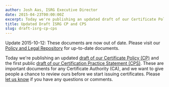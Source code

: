 ```yaml
---
author: Josh Aas, ISRG Executive Director
date: 2015-04-23T00:00:00Z
excerpt: Today we're publishing an updated draft of our Certificate Policy (CP) and the first public draft of our Certification Practice Statement (CPS).
title: Updated Draft ISRG CP and CPS
slug: draft-isrg-cp-cps
---
```


Update 2015-10-12: These documents are now out of date. Please visit our [Policy and Legal Repository](https://letsencrypt.org/repository/) for up-to-date documents.

Today we're publishing an updated [draft of our Certificate Policy (CP)](/documents/ISRG-CP-May-5-2015.pdf) and the first public [draft of our Certification Practice Statement (CPS)](/documents/ISRG-CPS-May-5-2015.pdf). These are important documents for any Certificate Authority (CA), and we want to give people a chance to review ours before we start issuing certificates. Please [let us know](https://groups.google.com/a/letsencrypt.org/forum/#!forum/ca-dev) if you have any questions or comments.